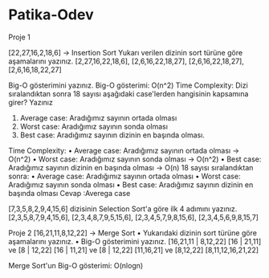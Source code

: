 # Patika-Odev
Proje 1

[22,27,16,2,18,6] -> Insertion Sort
Yukarı verilen dizinin sort türüne göre aşamalarını yazınız.
[2,27,16,22,18,6],
[2,6,16,22,18,27],
[2,6,16,22,18,27], 
[2,6,16,18,22,27]

Big-O gösterimini yazınız.
Big-O gösterimi: O(n^2)
Time Complexity: Dizi sıralandıktan sonra 18 sayısı aşağıdaki case'lerden hangisinin kapsamına girer? Yazınız
1.	Average case: Aradığımız sayının ortada olması
2.	Worst case: Aradığımız sayının sonda olması
3.	Best case: Aradığımız sayının dizinin en başında olması.

Time Complexity:
•	Average case: Aradığımız sayının ortada olması -> O(n^2)
•	Worst case: Aradığımız sayının sonda olması -> O(n^2)
•	Best case: Aradığımız sayının dizinin en başında olması -> O(n)
18 sayısı sıralandıktan sonra:
•	Average case: Aradığımız sayının ortada olması
•	Worst case: Aradığımız sayının sonda olması
•	Best case: Aradığımız sayının dizinin en başında olması
Cevap :Averega case

[7,3,5,8,2,9,4,15,6] dizisinin Selection Sort'a göre ilk 4 adımını yazınız.
[2,3,5,8,7,9,4,15,6],  [2,3,4,8,7,9,5,15,6],  [2,3,4,5,7,9,8,15,6],  [2,3,4,5,6,9,8,15,7]




Proje 2
[16,21,11,8,12,22] -> Merge Sort
•	Yukarıdaki dizinin sort türüne göre aşamalarını yazınız.
•	Big-O gösterimini yazınız.
[16,21,11 | 8,12,22]
[16 | 21,11] ve [8 | 12,22]
[16 | 11,21] ve [8 | 12,22]
[11,16,21] ve [8,12,22] 
[8,11,12,16,21,22]

Merge Sort'un Big-O gösterimi: O(nlogn)

